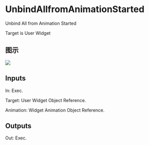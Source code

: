 # UnbindAllfromAnimationStarted

Unbind All from Animation Started

Target is User Widget

## 图示

![]($-20221218-17510540.png)

## Inputs

In: Exec.

Target: User Widget Object Reference.

Animation: Widget Animation Object Reference.  

## Outputs

Out: Exec.

